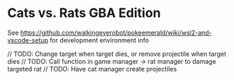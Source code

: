 # Cats vs. Rats GBA Edition

See https://github.com/walkingeyerobot/pokeemerald/wiki/wsl2-and-vscode-setup for development environment info

// TODO: Change target when target dies, or remove projectile when target dies
// TODO: Call function in game manager -> rat manager to damage targeted rat
// TODO: Have cat manager create projectiles
